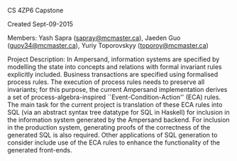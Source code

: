 CS 4ZP6 Capstone

Created Sept-09-2015

Members: Yash Sapra (sapray@mcmaster.ca), Jaeden Guo (guoy34@mcmaster.ca), Yuriy Toporovskyy (toporoy@mcmaster.ca)

Project Description: In Ampersand, information systems are specified by modelling the state into concepts and relations with formal invariant rules explicitly included. Business transactions are specified using formalised process rules. The execution of process rules needs to preserve all invariants; for this purpose, the current Ampersand implementation derives a set of process-algebra-inspired ``Event-Condition-Action'' (ECA) rules. The main task for the current project is translation of these ECA rules into SQL (via an abstract syntax tree datatype for SQL in Haskell) for inclusion in the information system generated by the Ampersand backend. For inclusion in the production system, generating proofs of the correctness of the generated SQL is also required. Other applications of SQL generation to consider include use of the ECA rules to enhance the functionality of the generated front-ends.


